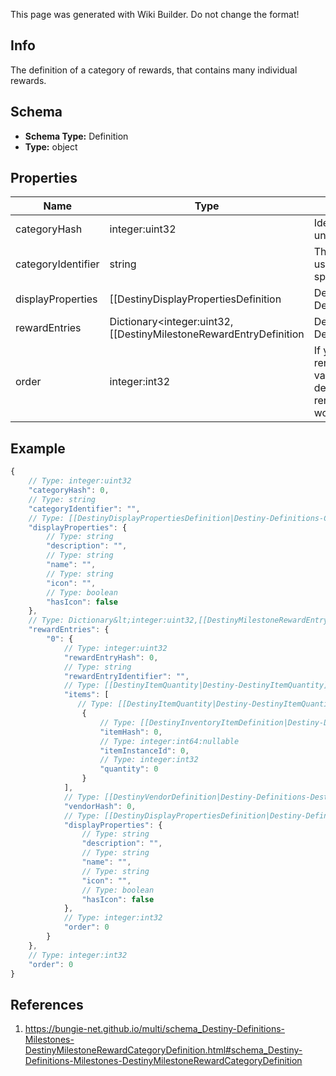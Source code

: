 <span class="wiki-builder">This page was generated with Wiki Builder. Do not change the format!</span>

## Info
The definition of a category of rewards, that contains many individual rewards.

## Schema
* **Schema Type:** Definition
* **Type:** object

## Properties
Name | Type | Description
---- | ---- | -----------
categoryHash | integer:uint32 | Identifies the reward category.  Only guaranteed unique within this specific component!
categoryIdentifier | string | The string identifier for the category, if you want to use it for some end.  Guaranteed uniquewithin the specific component.
displayProperties | [[DestinyDisplayPropertiesDefinition|Destiny-Definitions-Common-DestinyDisplayPropertiesDefinition]]:Definition | Hopefully this is obvious by now.
rewardEntries | Dictionary&lt;integer:uint32,[[DestinyMilestoneRewardEntryDefinition|Destiny-Definitions-Milestones-DestinyMilestoneRewardEntryDefinition]]:Definition&gt; | If this milestone can provide rewards, this will define the setsof rewards that can be earned, the conditions under which they can be acquired,internal data that we'll use at runtime to determine whether you'vealready earned or redeemed this set of rewards,and the category that this reward should be placed under.
order | integer:int32 | If you want to use BNet's recommended order for rendering categories programmatically,use this value and compare it to other categories to determine the order in whichthey should be rendered.  I don't feel great about putting this here, I won't lie.

## Example
```javascript
{
    // Type: integer:uint32
    "categoryHash": 0,
    // Type: string
    "categoryIdentifier": "",
    // Type: [[DestinyDisplayPropertiesDefinition|Destiny-Definitions-Common-DestinyDisplayPropertiesDefinition]]:Definition
    "displayProperties": {
        // Type: string
        "description": "",
        // Type: string
        "name": "",
        // Type: string
        "icon": "",
        // Type: boolean
        "hasIcon": false
    },
    // Type: Dictionary&lt;integer:uint32,[[DestinyMilestoneRewardEntryDefinition|Destiny-Definitions-Milestones-DestinyMilestoneRewardEntryDefinition]]:Definition&gt;
    "rewardEntries": {
        "0": {
            // Type: integer:uint32
            "rewardEntryHash": 0,
            // Type: string
            "rewardEntryIdentifier": "",
            // Type: [[DestinyItemQuantity|Destiny-DestinyItemQuantity]][]
            "items": [
               // Type: [[DestinyItemQuantity|Destiny-DestinyItemQuantity]]
                {
                    // Type: [[DestinyInventoryItemDefinition|Destiny-Definitions-DestinyInventoryItemDefinition]]:ManifestDefinition:integer:uint32
                    "itemHash": 0,
                    // Type: integer:int64:nullable
                    "itemInstanceId": 0,
                    // Type: integer:int32
                    "quantity": 0
                }
            ],
            // Type: [[DestinyVendorDefinition|Destiny-Definitions-DestinyVendorDefinition]]:ManifestDefinition:integer:uint32:nullable
            "vendorHash": 0,
            // Type: [[DestinyDisplayPropertiesDefinition|Destiny-Definitions-Common-DestinyDisplayPropertiesDefinition]]:Definition
            "displayProperties": {
                // Type: string
                "description": "",
                // Type: string
                "name": "",
                // Type: string
                "icon": "",
                // Type: boolean
                "hasIcon": false
            },
            // Type: integer:int32
            "order": 0
        }
    },
    // Type: integer:int32
    "order": 0
}

```

## References
1. https://bungie-net.github.io/multi/schema_Destiny-Definitions-Milestones-DestinyMilestoneRewardCategoryDefinition.html#schema_Destiny-Definitions-Milestones-DestinyMilestoneRewardCategoryDefinition
